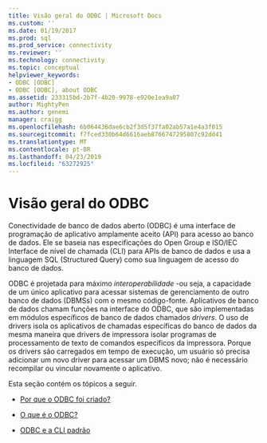 ```yaml
---
title: Visão geral do ODBC | Microsoft Docs
ms.custom: ''
ms.date: 01/19/2017
ms.prod: sql
ms.prod_service: connectivity
ms.reviewer: ''
ms.technology: connectivity
ms.topic: conceptual
helpviewer_keywords:
- ODBC [ODBC]
- ODBC [ODBC], about ODBC
ms.assetid: 233315bd-2b7f-4b20-9978-e920e1ea9a07
author: MightyPen
ms.author: genemi
manager: craigg
ms.openlocfilehash: 6b064436dae6cb2f3d5f37fa02ab57a1e4a3f015
ms.sourcegitcommit: f7fced330b64d6616aeb8766747295807c92dd41
ms.translationtype: MT
ms.contentlocale: pt-BR
ms.lasthandoff: 04/23/2019
ms.locfileid: "63272925"
---
```

# <a name="odbc-overview"></a>Visão geral do ODBC
Conectividade de banco de dados aberto (ODBC) é uma interface de programação de aplicativo amplamente aceito (API) para acesso ao banco de dados. Ele se baseia nas especificações do Open Group e ISO/IEC Interface de nível de chamada (CLI) para APIs de banco de dados e usa a linguagem SQL (Structured Query) como sua linguagem de acesso do banco de dados.  
  
 ODBC é projetada para máximo *interoperabilidade* -ou seja, a capacidade de um único aplicativo para acessar sistemas de gerenciamento de outro banco de dados (DBMSs) com o mesmo código-fonte. Aplicativos de banco de dados chamam funções na interface do ODBC, que são implementadas em módulos específicos de banco de dados chamados *drivers*. O uso de drivers isola os aplicativos de chamadas específicas do banco de dados da mesma maneira que drivers de impressora isolar programas de processamento de texto de comandos específicos da impressora. Porque os drivers são carregados em tempo de execução, um usuário só precisa adicionar um novo driver para acessar um DBMS novo; não é necessário recompilar ou vincular novamente o aplicativo.  
  
 Esta seção contém os tópicos a seguir.  
  
-   [Por que o ODBC foi criado?](../../odbc/reference/why-was-odbc-created.md)  
  
-   [O que é o ODBC?](../../odbc/reference/what-is-odbc.md)  
  
-   [ODBC e a CLI padrão](../../odbc/reference/odbc-and-the-standard-cli.md)
